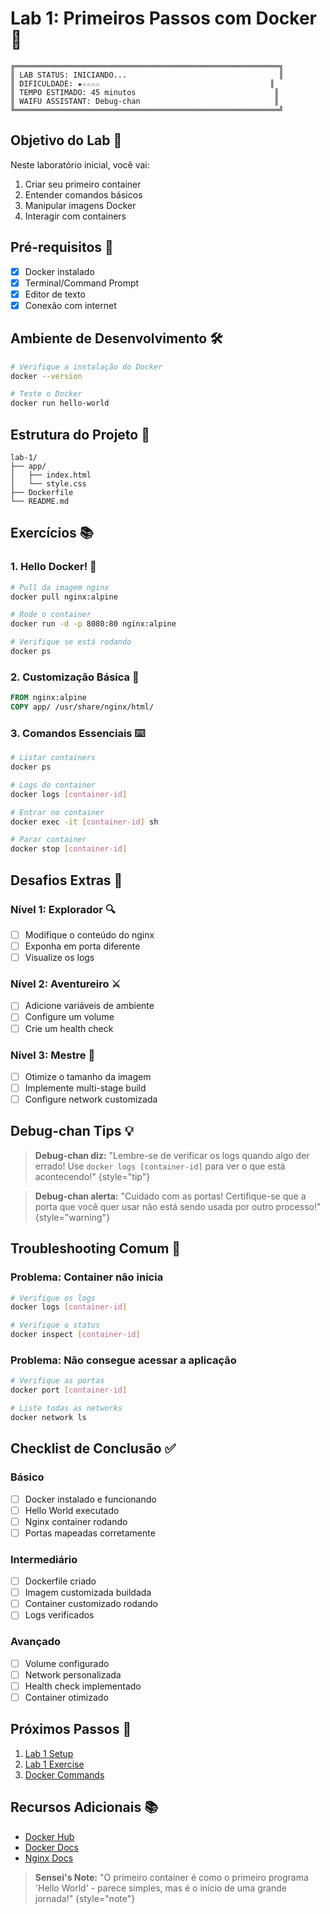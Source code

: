 # Lab 1: Primeiros Passos com Docker 🚀

```ascii
╔═══════════════════════════════════════════════════════════╗
║ LAB STATUS: INICIANDO...                                  ║
║ DIFICULDADE: ★☆☆☆☆                                      ║
║ TEMPO ESTIMADO: 45 minutos                               ║
║ WAIFU ASSISTANT: Debug-chan                              ║
╚═══════════════════════════════════════════════════════════╝
```

## Objetivo do Lab 🎯

Neste laboratório inicial, você vai:
1. Criar seu primeiro container
2. Entender comandos básicos
3. Manipular imagens Docker
4. Interagir com containers

## Pré-requisitos 📝

- [x] Docker instalado
- [x] Terminal/Command Prompt
- [x] Editor de texto
- [x] Conexão com internet

## Ambiente de Desenvolvimento 🛠️

```bash
# Verifique a instalação do Docker
docker --version

# Teste o Docker
docker run hello-world
```

## Estrutura do Projeto 📁

```
lab-1/
├── app/
│   ├── index.html
│   └── style.css
├── Dockerfile
└── README.md
```

## Exercícios 📚

### 1. Hello Docker! 👋
```bash
# Pull da imagem nginx
docker pull nginx:alpine

# Rode o container
docker run -d -p 8080:80 nginx:alpine

# Verifique se está rodando
docker ps
```

### 2. Customização Básica 🎨
```dockerfile
FROM nginx:alpine
COPY app/ /usr/share/nginx/html/
```

### 3. Comandos Essenciais ⌨️
```bash
# Listar containers
docker ps

# Logs do container
docker logs [container-id]

# Entrar no container
docker exec -it [container-id] sh

# Parar container
docker stop [container-id]
```

## Desafios Extras 🌟

### Nível 1: Explorador 🔍
- [ ] Modifique o conteúdo do nginx
- [ ] Exponha em porta diferente
- [ ] Visualize os logs

### Nível 2: Aventureiro ⚔️
- [ ] Adicione variáveis de ambiente
- [ ] Configure um volume
- [ ] Crie um health check

### Nível 3: Mestre 👑
- [ ] Otimize o tamanho da imagem
- [ ] Implemente multi-stage build
- [ ] Configure network customizada

## Debug-chan Tips 💡

> **Debug-chan diz:** "Lembre-se de verificar os logs quando algo der errado! Use `docker logs [container-id]` para ver o que está acontecendo!"
{style="tip"}

> **Debug-chan alerta:** "Cuidado com as portas! Certifique-se que a porta que você quer usar não está sendo usada por outro processo!"
{style="warning"}

## Troubleshooting Comum 🔧

### Problema: Container não inicia
```bash
# Verifique os logs
docker logs [container-id]

# Verifique o status
docker inspect [container-id]
```

### Problema: Não consegue acessar a aplicação
```bash
# Verifique as portas
docker port [container-id]

# Liste todas as networks
docker network ls
```

## Checklist de Conclusão ✅

### Básico
- [ ] Docker instalado e funcionando
- [ ] Hello World executado
- [ ] Nginx container rodando
- [ ] Portas mapeadas corretamente

### Intermediário
- [ ] Dockerfile criado
- [ ] Imagem customizada buildada
- [ ] Container customizado rodando
- [ ] Logs verificados

### Avançado
- [ ] Volume configurado
- [ ] Network personalizada
- [ ] Health check implementado
- [ ] Container otimizado

## Próximos Passos 🎯

1. [Lab 1 Setup](lab-1-setup.md)
2. [Lab 1 Exercise](lab-1-exercise.md)
3. [Docker Commands](docker-commands.md)

## Recursos Adicionais 📚

- [Docker Hub](https://hub.docker.com)
- [Docker Docs](https://docs.docker.com)
- [Nginx Docs](https://nginx.org/en/docs/)

> **Sensei's Note:** "O primeiro container é como o primeiro programa 'Hello World' - parece simples, mas é o início de uma grande jornada!"
{style="note"}